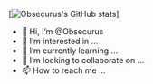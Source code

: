 [![Obsecurus's GitHub stats](https://github-readme-stats.vercel.app/api?username=obsecurus&show_icons=true&theme=radical&count_private=true)]

- 👋 Hi, I’m @Obsecurus
- 👀 I’m interested in ...
- 🌱 I’m currently learning ...
- 💞️ I’m looking to collaborate on ...
- 📫 How to reach me ...

<!---
Obsecurus/Obsecurus is a ✨ special ✨ repository because its `README.md` (this file) appears on your GitHub profile.
You can click the Preview link to take a look at your changes.
--->
